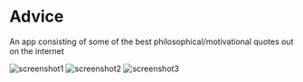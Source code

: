 # Advice

An app consisting of some of the best philosophical/motivational quotes out on the internet



![screenshot1](screenshots/todolisticle1.jpg)
![screenshot2](screenshots/todolisticle2.jpg)
![screenshot3](screenshots/todolisticle3.jpg)
